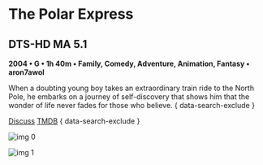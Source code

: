 # The Polar Express

## DTS-HD MA 5.1

**2004 • G • 1h 40m • Family, Comedy, Adventure, Animation, Fantasy • aron7awol**

When a doubting young boy takes an extraordinary train ride to the North Pole, he embarks on a journey of self-discovery that shows him that the wonder of life never fades for those who believe.
{ data-search-exclude }

[Discuss](https://www.avsforum.com/threads/bass-eq-for-filtered-movies.2995212/post-57459056)  [TMDB](5255)
{ data-search-exclude }

![img 0](https://i.imgur.com/wk8lozv.jpg)

![img 1](https://i.imgur.com/URuPv4r.jpg)


